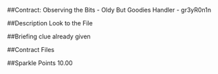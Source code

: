 ##Contract: Observing the Bits - Oldy But Goodies
Handler - gr3yR0n1n

##Description
Look to the File

##Briefing
clue already given

##Contract Files

##Sparkle Points
10.00 
